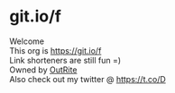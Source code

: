 # git.io/f
Welcome    
This org is https://git.io/f    
Link shorteners are still fun =)    
Owned by [OutRite](http://github.com/OutRite)    
Also check out my twitter @ https://t.co/D
